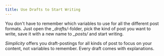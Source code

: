 ```yaml
---
title: Use Drafts to Start Writing
---
```

You don't have to remember which variables to use for all the different post formats. Just open the *_drafts/*-folder, pick the kind of post you want to write, save it with a new name to *_posts/* and start writing.
<!--more-->
*Simplicity* offers you draft-postings for all kinds of post to focus on your content, not variables to remember. Every draft comes with explanations.